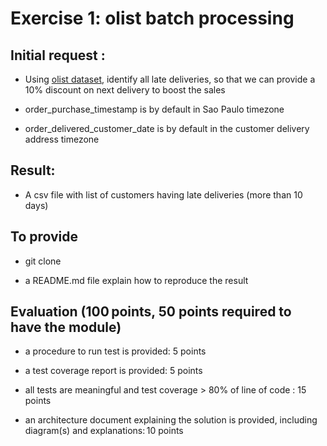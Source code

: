 # Exercise 1: olist batch processing

## Initial request :

- Using [olist dataset](https://www.kaggle.com/olistbr/brazilian-ecommerce), identify all late deliveries, so that we can provide a 10% discount on next delivery to boost the sales

- order_purchase_timestamp is by default in Sao Paulo timezone

- order_delivered_customer_date is by default in the customer delivery address timezone



## Result:

- A csv file with list of customers having late deliveries (more than 10 days)



## To provide

- git clone <repository>

- a README.md file explain how to reproduce the result



## Evaluation (100 points, 50 points required to have the module)



- a procedure to run test is provided: 5 points

- a test coverage report is provided: 5 points

- all tests are meaningful and test coverage > 80% of line of code : 15 points


- an architecture document explaining the solution is provided, including diagram(s) and explanations: 10 points